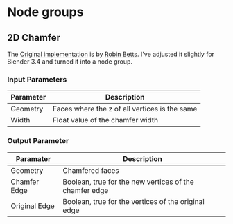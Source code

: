# Node groups

## 2D Chamfer

The [Original implementation](https://blender.stackexchange.com/a/266230) is by [Robin Betts](https://blender.stackexchange.com/users/35559/robin-betts). I've adjusted it slightly for Blender 3.4 and turned it into a node group.

### Input Parameters

| Parameter | Description                                   |
| --------- | --------------------------------------------- |
| Geometry  | Faces where the z of all vertices is the same |
| Width     | Float value of the chamfer width              |

### Output Parameter

| Paramater     | Description                                            |
| ------------- | ------------------------------------------------------ |
| Geometry      | Chamfered faces                                        |
| Chamfer Edge  | Boolean, true for the new vertices of the chamfer edge |
| Original Edge | Boolean, true for the vertices of the original edge    |